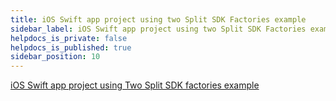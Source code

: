 ```yaml
---
title: iOS Swift app project using two Split SDK Factories example
sidebar_label: iOS Swift app project using two Split SDK Factories example
helpdocs_is_private: false
helpdocs_is_published: true
sidebar_position: 10
---
```


<p>
  <button hidden style={{borderRadius:'8px', border:'1px', fontFamily:'Courier New', fontWeight:'800', textAlign:'left'}}> help.split.io link: https://help.split.io/hc/en-us/articles/360030632172-iOS-Swift-App-Project-using-Two-Split-SDK-Factories-example </button>
</p>

[iOS Swift app project using Two Split SDK factories example](https://github.com/Split-Community/Split-SDKs-Examples/tree/main/iOS-two-factories-SDK)
